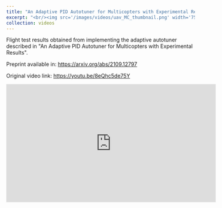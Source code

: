 ```yaml
---
title: "An Adaptive PID Autotuner for Multicopters with Experimental Results: Flight tests with GPS data"
excerpt: "<br/><img src='/images/videos/uav_MC_thumbnail.png' width='752' height='423'>"
collection: videos
---
```


Flight test results obtained from implementing the adaptive autotuner described in "An Adaptive PID Autotuner for Multicopters with Experimental Results".

Preprint available in: <a href = "https://arxiv.org/abs/2109.12797"> https://arxiv.org/abs/2109.12797 </a>

Original video link: <a href = "https://youtu.be/8eQhc5de75Y"> https://youtu.be/8eQhc5de75Y </a>

<iframe width="560" height="315" 
    src="https://www.youtube.com/embed/8eQhc5de75Y?si=6NHqxVJ211YgRhna" 
    title="YouTube video player" 
    frameborder="0" 
    allow="accelerometer; autoplay; clipboard-write; encrypted-media; gyroscope; picture-in-picture; web-share" 
    referrerpolicy="strict-origin-when-cross-origin" 
    allowfullscreen>
</iframe>
